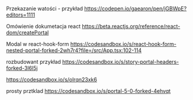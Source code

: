 


Przekazanie watości - przykład 
https://codepen.io/gaearon/pen/jGBWpE?editors=1111


Omówienie dokumetacja react 
https://beta.reactjs.org/reference/react-dom/createPortal



Modal w react-hook-form
https://codesandbox.io/s/react-hook-form-nested-portal-forked-2wh7r4?file=/src/App.tsx:102-114


rozbudowant przykład 
https://codesandbox.io/s/story-portal-headers-forked-3l6l5j


https://codesandbox.io/s/olrqn23xk6

prosty prztklad 
https://codesandbox.io/s/portal-5-0-forked-4ehvqt